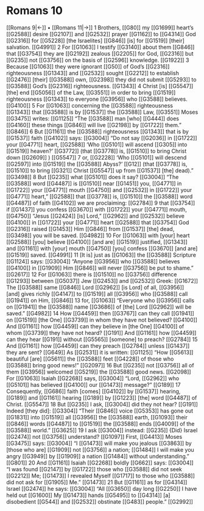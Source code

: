 # Romans 10
[[Romans 9|←]] • [[Romans 11|→]]
1 Brothers, [[G80]] my [[G1699]] heart’s [[G2588]] desire [[G2107]] and [[G2532]] prayer [[G1162]] to [[G4314]] God [[G2316]] for [[G5228]] [the Israelites] [[G846]] [is] for [[G1519]] [their] salvation. [[G4991]] 
2 For [[G1063]] I testify [[G3140]] about them [[G846]] that [[G3754]] they are [[G2192]] zealous [[G2205]] for God, [[G2316]] but [[G235]] not [[G3756]] on the basis of [[G2596]] knowledge. [[G1922]] 
3 Because [[G1063]] they were ignorant [[G50]] of God’s [[G2316]] righteousness [[G1343]] and [[G2532]] sought [[G2212]] to establish [[G2476]] [their] [[G3588]] own, [[G2398]] they did not submit [[G5293]] to [[G3588]] God’s [[G2316]] righteousness. [[G1343]] 
4 Christ [is] [[G5547]] [the] end [[G5056]] of the Law, [[G3551]] in order to bring [[G1519]] righteousness [[G1343]] to everyone [[G3956]] who [[G3588]] believes. [[G4100]] 
5 For [[G1063]] concerning the [[G3588]] righteousness [[G1343]] that [[G3588]] is by [[G1537]] the [[G3588]] Law, [[G3551]] Moses [[G3475]] writes: [[G1125]] “The [[G3588]] man [who] [[G444]] does [[G4160]] these things [[G846]] will live [[G2198]] by [[G1722]] them.” [[G846]] 
6 But [[G1161]] the [[G3588]] righteousness [[G1343]] that is by [[G1537]] faith [[G4102]] says: [[G3004]] “Do not say [[G2036]] in [[G1722]] your [[G4771]] heart, [[G2588]] ‘Who [[G5101]] will ascend [[G305]] into [[G1519]] heaven?’ [[G3772]] (that [[G3778]] is, [[G1510]] to bring Christ down [[G2609]] ) [[G5547]] 
7 or, [[G2228]] ‘Who [[G5101]] will descend [[G2597]] into [[G1519]] the [[G3588]] Abyss?’ [[G12]] (that [[G3778]] is, [[G1510]] to bring [[G321]] Christ [[G5547]] up from [[G1537]] [the] dead).” [[G3498]] 
8 But [[G235]] what [[G5101]] does it say? [[G3004]] “The [[G3588]] word [[G4487]] is [[G1510]] near [[G1451]] you, [[G4771]] in [[G1722]] your [[G4771]] mouth [[G4750]] and [[G2532]] in [[G1722]] your [[G4771]] heart,” [[G2588]] that [[G3778]] is, [[G1510]] the [[G3588]] word [[G4487]] of faith [[G4102]] we are proclaiming: [[G2784]] 
9 that [[G3754]] if [[G1437]] you confess [[G3670]] with [[G1722]] your [[G4771]] mouth, [[G4750]] “Jesus [[G2424]] [is] Lord,” [[G2962]] and [[G2532]] believe [[G4100]] in [[G1722]] your [[G4771]] heart [[G2588]] that [[G3754]] God [[G2316]] raised [[G1453]] Him [[G846]] from [[G1537]] [the] dead, [[G3498]] you will be saved. [[G4982]] 
10 For [[G1063]] with [your] heart [[G2588]] [you] believe [[G4100]] [and are] [[G1519]] justified, [[G1343]] and [[G1161]] with [your] mouth [[G4750]] [you] confess [[G3670]] [and are] [[G1519]] saved. [[G4991]] 
11 [It is] just as [[G1063]] the [[G3588]] Scripture [[G1124]] says: [[G3004]] “Anyone [[G3956]] who [[G3588]] believes [[G4100]] in [[G1909]] Him [[G846]] will never [[G3756]] be put to shame.” [[G2617]] 
12 For [[G1063]] there is [[G1510]] no [[G3756]] difference [[G1293]] between [[G5037]] Jew [[G2453]] and [[G2532]] Greek: [[G1672]] The [[G3588]] same [[G846]] Lord [[G2962]] [is Lord] of all, [[G3956]] [and] gives richly [[G4147]] to [[G1519]] all [[G3956]] who [[G3588]] call [[G1941]] on Him, [[G846]] 
13 for, [[G1063]] “Everyone who [[G3956]] calls on [[G1941]] the [[G3588]] name [[G3686]] of [the] Lord [[G2962]] will be saved.” [[G4982]] 
14 How [[G4459]] then [[G3767]] can they call [[G1941]] on [[G1519]] [the One] [[G3739]] in whom they have not believed? [[G4100]] And [[G1161]] how [[G4459]] can they believe in [the One] [[G4100]] of whom [[G3739]] they have not heard? [[G191]] And [[G1161]] how [[G4459]] can they hear [[G191]] without [[G5565]] [someone] to preach? [[G2784]] 
15 And [[G1161]] how [[G4459]] can they preach [[G2784]] unless [[G1437]] they are sent? [[G649]] As [[G2531]] it is written: [[G1125]] “How [[G5613]] beautiful [are] [[G5611]] the [[G3588]] feet [[G4228]] of those who [[G3588]] bring good news!” [[G2097]] 
16 But [[G235]] not [[G3756]] all of them [[G3956]] welcomed [[G5219]] the [[G3588]] good news. [[G2098]] For [[G1063]] Isaiah [[G2268]] says, [[G3004]] “Lord, [[G2962]] who [[G5101]] has believed [[G4100]] our [[G1473]] message?” [[G189]] 
17 Consequently, [[G686]] faith [comes] [[G4102]] by [[G1537]] hearing, [[G189]] and [[G1161]] hearing [[G189]] by [[G1223]] [the] word [[G4487]] of Christ. [[G5547]] 
18 But [[G235]] I ask, [[G3004]] did they not hear? [[G191]] Indeed [they did]: [[G3304]] “Their [[G846]] voice [[G5353]] has gone out [[G1831]] into [[G1519]] all [[G3956]] the [[G3588]] earth, [[G1093]] their [[G846]] words [[G4487]] to [[G1519]] the [[G3588]] ends [[G4009]] of the [[G3588]] world.” [[G3625]] 
19 I ask [[G3004]] instead: [[G235]] {Did} Israel [[G2474]] not [[G3756]] understand? [[G1097]] First, [[G4413]] Moses [[G3475]] says: [[G3004]] “I [[G1473]] will make you jealous [[G3863]] by [those who are] [[G1909]] not [[G3756]] a nation; [[G1484]] I will make you angry [[G3949]] by [[G1909]] a nation [[G1484]] without understanding.” [[G801]] 
20 And [[G1161]] Isaiah [[G2268]] boldly [[G662]] says: [[G3004]] “I was found [[G2147]] by [[G1722]] those who [[G3588]] did not seek [[G2212]] Me; [[G1473]] I revealed Myself [[G1717]] to those who [[G3588]] did not ask for [[G1905]] Me.” [[G1473]] 
21 But [[G1161]] as for [[G4314]] Israel [[G2474]] he says: [[G3004]] “All [[G3650]] day long [[G2250]] I have held out [[G1600]] My [[G1473]] hands [[G5495]] to [[G4314]] [a] disobedient [[G544]] and [[G2532]] obstinate [[G483]] people.” [[G2992]] 
